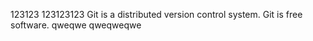 123123
123123123
Git is a distributed version control system.
Git is free software.
qweqwe
qweqweqwe
